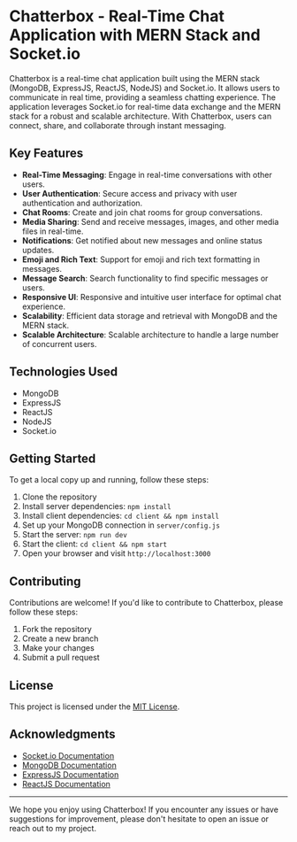 # Chatterbox - Real-Time Chat Application with MERN Stack and Socket.io

Chatterbox is a real-time chat application built using the MERN stack (MongoDB, ExpressJS, ReactJS, NodeJS) and Socket.io. It allows users to communicate in real time, providing a seamless chatting experience. The application leverages Socket.io for real-time data exchange and the MERN stack for a robust and scalable architecture. With Chatterbox, users can connect, share, and collaborate through instant messaging.


## Key Features

- **Real-Time Messaging**: Engage in real-time conversations with other users.
- **User Authentication**: Secure access and privacy with user authentication and authorization.
- **Chat Rooms**: Create and join chat rooms for group conversations.
- **Media Sharing**: Send and receive messages, images, and other media files in real-time.
- **Notifications**: Get notified about new messages and online status updates.
- **Emoji and Rich Text**: Support for emoji and rich text formatting in messages.
- **Message Search**: Search functionality to find specific messages or users.
- **Responsive UI**: Responsive and intuitive user interface for optimal chat experience.
- **Scalability**: Efficient data storage and retrieval with MongoDB and the MERN stack.
- **Scalable Architecture**: Scalable architecture to handle a large number of concurrent users.

## Technologies Used

- MongoDB
- ExpressJS
- ReactJS
- NodeJS
- Socket.io

## Getting Started

To get a local copy up and running, follow these steps:

1. Clone the repository
2. Install server dependencies: `npm install`
3. Install client dependencies: `cd client && npm install`
4. Set up your MongoDB connection in `server/config.js`
5. Start the server: `npm run dev`
6. Start the client: `cd client && npm start`
7. Open your browser and visit `http://localhost:3000`

## Contributing

Contributions are welcome! If you'd like to contribute to Chatterbox, please follow these steps:

1. Fork the repository
2. Create a new branch
3. Make your changes
4. Submit a pull request

## License

This project is licensed under the [MIT License](LICENSE).

## Acknowledgments

- [Socket.io Documentation](https://socket.io/docs/)
- [MongoDB Documentation](https://docs.mongodb.com/)
- [ExpressJS Documentation](https://expressjs.com/)
- [ReactJS Documentation](https://reactjs.org/)

---

We hope you enjoy using Chatterbox! If you encounter any issues or have suggestions for improvement, please don't hesitate to open an issue or reach out to my project.



